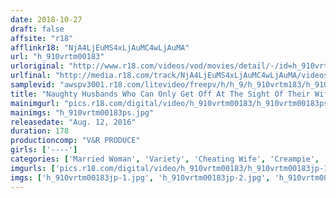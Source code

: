 ```yaml
---
date: 2018-10-27
draft: false
affsite: "r18"
afflinkr18: "NjA4LjEuMS4xLjAuMC4wLjAuMA"
url: "h_910vrtm00183"
urloriginal: "http://www.r18.com/videos/vod/movies/detail/-/id=h_910vrtm00183"
urlfinal: "http://media.r18.com/track/NjA4LjEuMS4xLjAuMC4wLjAuMA/videos/vod/movies/detail/-/id=h_910vrtm00183"
samplevid: "awspv3001.r18.com/litevideo/freepv/h/h_9/h_910vrtm183/h_910vrtm183_dmb_w.mp4"
title: "Naughty Husbands Who Can Only Get Off At The Sight Of Their Wife's Pussy Stretched Around Another Man's Cock Trap Their Wives Into Unwilling Fucks! Mind You, Their Wives Aren't Satisfied With Their Routine Sex Either, And Their Wombs Throb At The Sight Of More Hung Men! Watch As These Loving Married Sluts Cum Hard Right In Front Of Their Husbands!"
mainimgurl: "pics.r18.com/digital/video/h_910vrtm00183/h_910vrtm00183ps.jpg"
mainimgs: "h_910vrtm00183ps.jpg"
releasedate: "Aug. 12, 2016"
duration: 178
productioncomp: "V&R PRODUCE"
girls: ['----']
categories: ['Married Woman', 'Variety', 'Cheating Wife', 'Creampie', 'Hi-Def']
imgurls: ['pics.r18.com/digital/video/h_910vrtm00183/h_910vrtm00183jp-1.jpg', 'pics.r18.com/digital/video/h_910vrtm00183/h_910vrtm00183jp-2.jpg', 'pics.r18.com/digital/video/h_910vrtm00183/h_910vrtm00183jp-3.jpg', 'pics.r18.com/digital/video/h_910vrtm00183/h_910vrtm00183jp-4.jpg', 'pics.r18.com/digital/video/h_910vrtm00183/h_910vrtm00183jp-5.jpg', 'pics.r18.com/digital/video/h_910vrtm00183/h_910vrtm00183jp-6.jpg', 'pics.r18.com/digital/video/h_910vrtm00183/h_910vrtm00183jp-7.jpg', 'pics.r18.com/digital/video/h_910vrtm00183/h_910vrtm00183jp-8.jpg', 'pics.r18.com/digital/video/h_910vrtm00183/h_910vrtm00183jp-9.jpg', 'pics.r18.com/digital/video/h_910vrtm00183/h_910vrtm00183jp-10.jpg', 'pics.r18.com/digital/video/h_910vrtm00183/h_910vrtm00183jp-11.jpg', 'pics.r18.com/digital/video/h_910vrtm00183/h_910vrtm00183jp-12.jpg', 'pics.r18.com/digital/video/h_910vrtm00183/h_910vrtm00183jp-13.jpg', 'pics.r18.com/digital/video/h_910vrtm00183/h_910vrtm00183jp-14.jpg', 'pics.r18.com/digital/video/h_910vrtm00183/h_910vrtm00183jp-15.jpg', 'pics.r18.com/digital/video/h_910vrtm00183/h_910vrtm00183jp-16.jpg', 'pics.r18.com/digital/video/h_910vrtm00183/h_910vrtm00183jp-17.jpg', 'pics.r18.com/digital/video/h_910vrtm00183/h_910vrtm00183jp-18.jpg', 'pics.r18.com/digital/video/h_910vrtm00183/h_910vrtm00183jp-19.jpg']
imgs: ['h_910vrtm00183jp-1.jpg', 'h_910vrtm00183jp-2.jpg', 'h_910vrtm00183jp-3.jpg', 'h_910vrtm00183jp-4.jpg', 'h_910vrtm00183jp-5.jpg', 'h_910vrtm00183jp-6.jpg', 'h_910vrtm00183jp-7.jpg', 'h_910vrtm00183jp-8.jpg', 'h_910vrtm00183jp-9.jpg', 'h_910vrtm00183jp-10.jpg', 'h_910vrtm00183jp-11.jpg', 'h_910vrtm00183jp-12.jpg', 'h_910vrtm00183jp-13.jpg', 'h_910vrtm00183jp-14.jpg', 'h_910vrtm00183jp-15.jpg', 'h_910vrtm00183jp-16.jpg', 'h_910vrtm00183jp-17.jpg', 'h_910vrtm00183jp-18.jpg', 'h_910vrtm00183jp-19.jpg']
---
```

